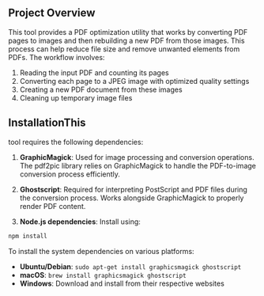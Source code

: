 ## Project Overview
This tool provides a PDF optimization utility that works by converting PDF pages to images and then rebuilding a new PDF from those images. This process can help reduce file size and remove unwanted elements from PDFs. The workflow involves:

1. Reading the input PDF and counting its pages
2. Converting each page to a JPEG image with optimized quality settings
3. Creating a new PDF document from these images
4. Cleaning up temporary image files

## InstallationThis
tool requires the following dependencies:

1. **GraphicMagick**: Used for image processing and conversion operations. The pdf2pic library relies on GraphicMagick to handle the PDF-to-image conversion process efficiently.

2. **Ghostscript**: Required for interpreting PostScript and PDF files during the conversion process. Works alongside GraphicMagick to properly render PDF content.

3. **Node.js dependencies**: Install using:
```bash
npm install
```

To install the system dependencies on various platforms:

- **Ubuntu/Debian**: `sudo apt-get install graphicsmagick ghostscript`
- **macOS**: `brew install graphicsmagick ghostscript`
- **Windows**: Download and install from their respective websites
